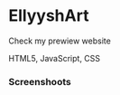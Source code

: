 
<h1>EllyyshArt</h1>
<p>Check my prewiew website</p>
<p>HTML5, JavaScript, CSS</p>
<h3>Screenshoots</h3>

